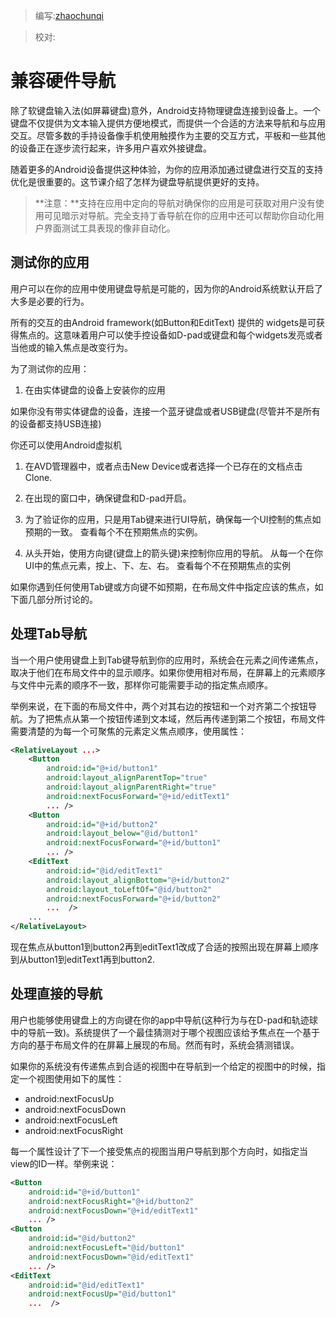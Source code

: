 > 编写:[zhaochunqi](https://github.com/zhaochunqi)

> 校对:

# 兼容硬件导航

除了软键盘输入法(如屏幕键盘)意外，Android支持物理键盘连接到设备上。一个键盘不仅提供为文本输入提供方便地模式，而提供一个合适的方法来导航和与应用交互。尽管多数的手持设备像手机使用触摸作为主要的交互方式，平板和一些其他的设备正在逐步流行起来，许多用户喜欢外接键盘。

随着更多的Android设备提供这种体验，为你的应用添加通过键盘进行交互的支持优化是很重要的。这节课介绍了怎样为键盘导航提供更好的支持。

>**注意：**支持在应用中定向的导航对确保你的应用是可获取对用户没有使用可见暗示对导航。完全支持丁香导航在你的应用中还可以帮助你自动化用户界面测试工具表现的像非自动化。

## 测试你的应用

用户可以在你的应用中使用键盘导航是可能的，因为你的Android系统默认开启了大多是必要的行为。

所有的交互的由Android framework(如Button和EditText) 提供的 widgets是可获得焦点的。这意味着用户可以使手控设备如D-pad或键盘和每个widgets发亮或者当他或的输入焦点是改变行为。

为了测试你的应用：

1. 在由实体键盘的设备上安装你的应用

  如果你没有带实体键盘的设备，连接一个蓝牙键盘或者USB键盘(尽管并不是所有的设备都支持USB连接)

  你还可以使用Android虚拟机

  1. 在AVD管理器中，或者点击New Device或者选择一个已存在的文档点击Clone.
  2. 在出现的窗口中，确保键盘和D-pad开启。

2. 为了验证你的应用，只是用Tab键来进行UI导航，确保每一个UI控制的焦点如预期的一致。
   查看每个不在预期焦点的实例。
3. 从头开始，使用方向键(键盘上的箭头键)来控制你应用的导航。
   从每一个在你UI中的焦点元素，按上、下、左、右。
   查看每个不在预期焦点的实例

如果你遇到任何使用Tab键或方向键不如预期，在布局文件中指定应该的焦点，如下面几部分所讨论的。

## 处理Tab导航

当一个用户使用键盘上到Tab键导航到你的应用时，系统会在元素之间传递焦点，取决于他们在布局文件中的显示顺序。如果你使用相对布局，在屏幕上的元素顺序与文件中元素的顺序不一致，那样你可能需要手动的指定焦点顺序。

举例来说，在下面的布局文件中，两个对其右边的按钮和一个对齐第二个按钮导航。为了把焦点从第一个按钮传递到文本域，然后再传递到第二个按钮，布局文件需要清楚的为每一个可聚焦的元素定义焦点顺序，使用属性：

```xml
<RelativeLayout ...>
    <Button
        android:id="@+id/button1"
        android:layout_alignParentTop="true"
        android:layout_alignParentRight="true"
        android:nextFocusForward="@+id/editText1"
        ... />
    <Button
        android:id="@+id/button2"
        android:layout_below="@id/button1"
        android:nextFocusForward="@+id/button1"
        ... />
    <EditText
        android:id="@id/editText1"
        android:layout_alignBottom="@+id/button2"
        android:layout_toLeftOf="@id/button2"
        android:nextFocusForward="@+id/button2"
        ...  />
    ...
</RelativeLayout>
```
现在焦点从button1到button2再到editText1改成了合适的按照出现在屏幕上顺序到从button1到editText1再到button2.

## 处理直接的导航

用户也能够使用键盘上的方向键在你的app中导航(这种行为与在D-pad和轨迹球中的导航一致)。系统提供了一个最佳猜测对于哪个视图应该给予焦点在一个基于方向的基于布局文件的在屏幕上展现的布局。然而有时，系统会猜测错误。

如果你的系统没有传递焦点到合适的视图中在导航到一个给定的视图中的时候，指定一个视图使用如下的属性：

* android:nextFocusUp
* android:nextFocusDown
* android:nextFocusLeft
* android:nextFocusRight

每一个属性设计了下一个接受焦点的视图当用户导航到那个方向时，如指定当view的ID一样。举例来说：

```xml
<Button
    android:id="@+id/button1"
    android:nextFocusRight="@+id/button2"
    android:nextFocusDown="@+id/editText1"
    ... />
<Button
    android:id="@id/button2"
    android:nextFocusLeft="@id/button1"
    android:nextFocusDown="@id/editText1"
    ... />
<EditText
    android:id="@id/editText1"
    android:nextFocusUp="@id/button1"
    ...  />
```

